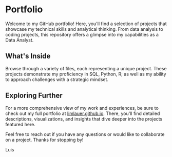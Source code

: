 # Portfolio

Welcome to my GitHub portfolio! Here, you'll find a selection of projects that showcase my technical skills and analytical thinking. From data analysis to coding projects, this repository offers a glimpse into my capabilities as a Data Analyst.

## What's Inside

Browse through a variety of files, each representing a unique project. These projects demonstrate my proficiency in SQL, Python, R; as well as my ability to approach challenges with a strategic mindset.

## Exploring Further

For a more comprehensive view of my work and experiences, be sure to check out my full portfolio at [limlauer.github.io](https://limlauer.github.io). There, you'll find detailed descriptions, visualizations, and insights that dive deeper into the projects featured here.

Feel free to reach out if you have any questions or would like to collaborate on a project. Thanks for stopping by!


Luis
